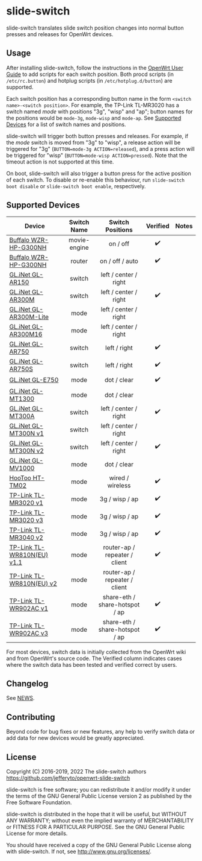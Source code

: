# slide-switch

slide-switch translates slide switch position changes into normal button
presses and releases for OpenWrt devices.

## Usage

After installing slide-switch, follow the instructions in the [OpenWrt
User Guide][] to add scripts for each switch position. Both procd
scripts (in `/etc/rc.button`) and hotplug scripts (in
`/etc/hotplug.d/button`) are supported.

Each switch position has a corresponding button name in the form
`<switch name>-<switch position>`. For example, the TP-Link TL-MR3020
has a switch named *mode* with positions "3g", "wisp" and "ap"; button
names for the positions would be `mode-3g`, `mode-wisp` and `mode-ap`.
See [Supported Devices][] for a list of switch names
and positions.

slide-switch will trigger both button presses and releases. For example,
if the *mode* switch is moved from "3g" to "wisp", a release action will
be triggered for "3g" (`BUTTON=mode-3g ACTION=released`), and a press
action will be triggered for "wisp" (`BUTTON=mode-wisp ACTION=pressed`).
Note that the timeout action is not supported at this time.

On boot, slide-switch will also trigger a button press for the active
position of each switch. To disable or re-enable this behaviour, run
`slide-switch boot disable` or `slide-switch boot enable`, respectively.

[OpenWrt User Guide]: https://openwrt.org/docs/guide-user/hardware/hardware.button
[Supported Devices]: #supported-devices

## Supported Devices

| Device                         | Switch Name  | Switch Positions               | Verified           | Notes |
| ------------------------------ | :----------: | :----------------------------: | :----------------: | ----- |
| [Buffalo WZR-HP-G300NH][]      | movie-engine | on / off                       | :heavy_check_mark: |       |
| [Buffalo WZR-HP-G300NH][]      | router       | on / off / auto                | :heavy_check_mark: |       |
| [GL.iNet GL-AR150][]           | switch       | left / center / right          |                    |       |
| [GL.iNet GL-AR300M][]          | switch       | left / center / right          | :heavy_check_mark: |       |
| [GL.iNet GL-AR300M-Lite][]     | mode         | left / center / right          |                    |       |
| [GL.iNet GL-AR300M16][]        | mode         | left / center / right          |                    |       |
| [GL.iNet GL-AR750][]           | switch       | left / right                   | :heavy_check_mark: |       |
| [GL.iNet GL-AR750S][]          | switch       | left / right                   | :heavy_check_mark: |       |
| [GL.iNet GL-E750][]            | mode         | dot / clear                    | :heavy_check_mark: |       |
| [GL.iNet GL-MT1300][]          | mode         | dot / clear                    |                    |       |
| [GL.iNet GL-MT300A][]          | switch       | left / center / right          | :heavy_check_mark: |       |
| [GL.iNet GL-MT300N v1][]       | switch       | left / center / right          |                    |       |
| [GL.iNet GL-MT300N v2][]       | switch       | left / center / right          | :heavy_check_mark: |       |
| [GL.iNet GL-MV1000][]          | mode         | dot / clear                    |                    |       |
| [HooToo HT-TM02][]             | mode         | wired / wireless               | :heavy_check_mark: |       |
| [TP-Link TL-MR3020 v1][]       | mode         | 3g / wisp / ap                 | :heavy_check_mark: |       |
| [TP-Link TL-MR3020 v3][]       | mode         | 3g / wisp / ap                 | :heavy_check_mark: |       |
| [TP-Link TL-MR3040 v2][]       | mode         | 3g / wisp / ap                 | :heavy_check_mark: |       |
| [TP-Link TL-WR810N(EU) v1.1][] | mode         | router-ap / repeater / client  | :heavy_check_mark: |       |
| [TP-Link TL-WR810N(EU) v2][]   | mode         | router-ap / repeater / client  |                    |       |
| [TP-Link TL-WR902AC v1][]      | mode         | share-eth / share-hotspot / ap | :heavy_check_mark: |       |
| [TP-Link TL-WR902AC v3][]      | mode         | share-eth / share-hotspot / ap | :heavy_check_mark: |       |

For most devices, switch data is initially collected from the OpenWrt
wiki and from OpenWrt's source code. The Verified column indicates cases
where the switch data has been tested and verified correct by users.

[Buffalo WZR-HP-G300NH]: https://openwrt.org/toh/buffalo/wzr-hp-g300h
[GL.iNet GL-AR150]: https://openwrt.org/toh/gl.inet/gl-ar150
[GL.iNet GL-AR300M]: https://openwrt.org/toh/gl.inet/gl-ar300m
[GL.iNet GL-AR300M-Lite]: https://openwrt.org/toh/gl.inet/gl-ar300m_lite
[GL.iNet GL-AR300M16]: https://openwrt.org/toh/gl.inet/gl-ar300m
[GL.iNet GL-AR750]: https://openwrt.org/toh/gl.inet/gl-ar750
[GL.iNet GL-AR750S]: https://openwrt.org/toh/gl.inet/gl-ar750s
[GL.iNet GL-E750]: https://openwrt.org/toh/gl.inet/gl-e750
[GL.iNet GL-MT1300]: https://openwrt.org/toh/gl.inet/gl-mt1300_v1
[GL.iNet GL-MT300A]: https://openwrt.org/toh/gl.inet/gl-mt300a
[GL.iNet GL-MT300N v1]: https://openwrt.org/toh/gl.inet/gl-mt300n_v1
[GL.iNet GL-MT300N v2]: https://openwrt.org/toh/gl.inet/gl-mt300n_v2
[GL.iNet GL-MV1000]: https://openwrt.org/toh/gl.inet/gl-mv1000
[HooToo HT-TM02]: https://openwrt.org/toh/hootoo/tripmate-nano
[TP-Link TL-MR3020 v1]: https://openwrt.org/toh/tp-link/tl-mr3020
[TP-Link TL-MR3020 v3]: https://openwrt.org/toh/tp-link/tl-mr3020_v3
[TP-Link TL-MR3040 v2]: https://openwrt.org/toh/tp-link/tl-mr3040
[TP-Link TL-WR810N(EU) v1.1]: https://openwrt.org/toh/tp-link/tl-wr810n
[TP-Link TL-WR810N(EU) v2]: https://openwrt.org/toh/tp-link/tl-wr810n
[TP-Link TL-WR902AC v1]: https://openwrt.org/toh/tp-link/tl-wr902ac_v1
[TP-Link TL-WR902AC v3]: https://openwrt.org/toh/tp-link/tl-wr902ac_v3

## Changelog

See [NEWS][].

[NEWS]: NEWS.md

## Contributing

Beyond code for bug fixes or new features, any help to verify switch
data or add data for new devices would be greatly appreciated.

## License

Copyright (C) 2016-2019, 2022 The slide-switch authors  
<https://github.com/jefferyto/openwrt-slide-switch>

slide-switch is free software; you can redistribute it and/or
modify it under the terms of the GNU General Public License
version 2 as published by the Free Software Foundation.

slide-switch is distributed in the hope that it will be useful,
but WITHOUT ANY WARRANTY; without even the implied warranty of
MERCHANTABILITY or FITNESS FOR A PARTICULAR PURPOSE.  See the
GNU General Public License for more details.

You should have received a copy of the GNU General Public License
along with slide-switch.  If not, see <http://www.gnu.org/licenses/>.
